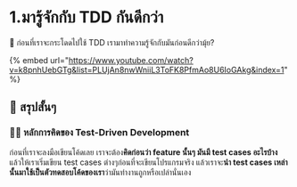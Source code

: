 # 1.มารู้จักกับ TDD กันดีกว่า

💬 ก่อนที่เราจะกระโดดไปใช้ TDD เรามาทำความรู้จักกับมันก่อนดีกว่ามุ้ย?

{% embed url="https://www.youtube.com/watch?v=k8pnhUebGTg&list=PLUjAn8nwWniiL3ToFK8PfmAo8U6IoGAkg&index=1" %}

## 🎯 สรุปสั้นๆ

### 👨‍🚀 หลักการคิดของ Test-Driven Development

ก่อนที่เราจะลงมือเขียนโค้ดเลย เราจะต้อง**คิดก่อนว่า feature นั้นๆ มันมี test cases อะไรบ้าง** แล้วให้เราเริ่มเขียน test cases ต่างๆก่อนที่จะเขียนโปรแกรมจริง แล้วเราจะ**นำ test cases เหล่านั้นมาใช้เป็นตัวทดสอบโค้ดของเรา**ว่ามันทำงานถูกหรือเปล่านั่นเอง

